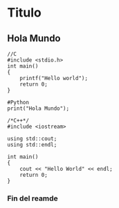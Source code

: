# Titulo

## Hola Mundo

```
//C
#include <stdio.h>
int main()
{
    printf("Hello world");
    return 0;
}
```

```
#Python
print("Hola Mundo");
```

```
/*C++*/
#include <iostream>

using std::cout;
using std::endl;

int main()
{
    cout << "Hello World" << endl;
    return 0;
}
```

### Fin del reamde